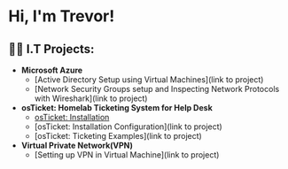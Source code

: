 <h1>Hi, I'm Trevor! </h1>

<h2>👨‍💻 I.T Projects:</h2>

- <b>Microsoft Azure</b>
  - [Active Directory Setup using Virtual Machines](link to project)
  - [Network Security Groups setup and Inspecting Network Protocols with Wireshark](link to project)
- <b>osTicket: Homelab Ticketing System for Help Desk</b>
  - [osTicket: Installation]([https://github.com/tbeard92/osticketinstall/tree/main])
  - [osTicket: Installation Configuration](link to project)
  - [osTicket: Ticketing Examples](link to project)
- <b>Virtual Private Network(VPN)</b>
  - [Setting up VPN in Virtual Machine](link to project)


<!--
**joshmadakor1/joshmadakor1** is a ✨ _special_ ✨ repository because its `README.md` (this file) appears on your GitHub profile.

Here are some ideas to get you started:

- 🔭 I’m currently working on ...
- 🌱 I’m currently learning ...
- 👯 I’m looking to collaborate on ...
- 🤔 I’m looking for help with ...
- 💬 Ask me about ...
- 📫 How to reach me: ...
- 😄 Pronouns: ...
- ⚡ Fun fact: ...
-->
